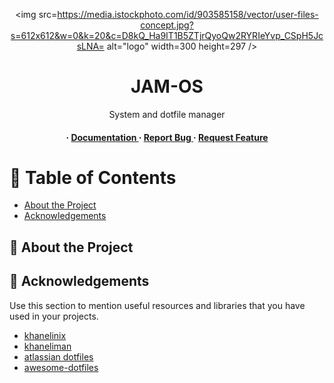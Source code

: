 <div align='center'>

<img src=https://media.istockphoto.com/id/903585158/vector/user-files-concept.jpg?s=612x612&w=0&k=20&c=D8kQ_Ha9IT1B5ZTjrQyoQw2RYRIeYvp_CSpH5JcsLNA= alt="logo" width=300 height=297 />

<h1>JAM-OS</h1>
<p>System and dotfile manager</p>

<h4> <span> · </span> <a href="https://github.com/JamesHusband/jamos/blob/master/README.md"> Documentation </a> <span> · </span> <a href="https://github.com/JamesHusband/jamos/issues"> Report Bug </a> <span> · </span> <a href="https://github.com/JamesHusband/jamos/issues"> Request Feature </a> </h4>


</div>

# :notebook_with_decorative_cover: Table of Contents

- [About the Project](#star2-about-the-project)
- [Acknowledgements](#gem-acknowledgements)


## :star2: About the Project

## :gem: Acknowledgements

Use this section to mention useful resources and libraries that you have used in your projects.


- [khanelinix](https://github.com/khaneliman/khanelinix)
- [khaneliman](https://github.com/khaneliman/dotfiles)
- [atlassian dotfiles](https://www.atlassian.com/git/tutorials/dotfiles)
- [awesome-dotfiles](https://github.com/webpro/awesome-dotfiles)